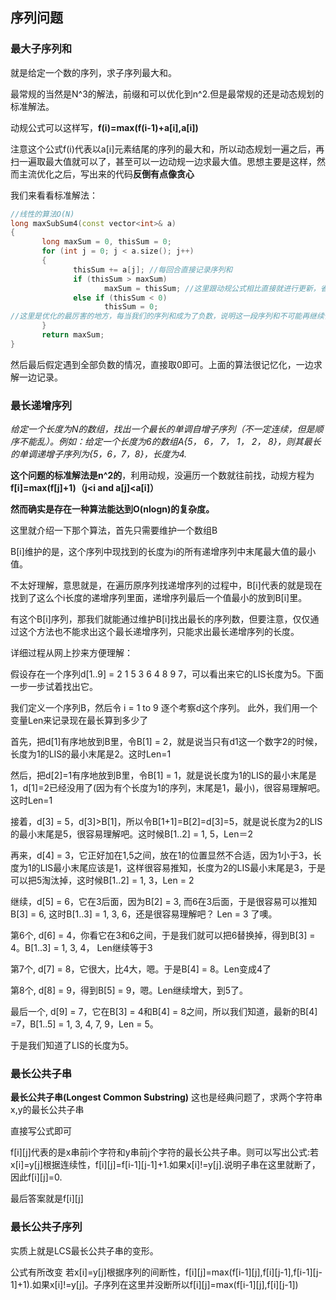 ## 序列问题

### 最大子序列和

就是给定一个数的序列，求子序列最大和。

最常规的当然是N^3的解法，前缀和可以优化到n^2.但是最常规的还是动态规划的标准解法。

动规公式可以这样写，**f(i)=max(f(i-1)+a[i],a[i])**

注意这个公式f(i)代表以a[i]元素结尾的序列的最大和，所以动态规划一遍之后，再扫一遍取最大值就可以了，甚至可以一边动规一边求最大值。思想主要是这样，然而主流优化之后，写出来的代码**反倒有点像贪心**

我们来看看标准解法：
``` c++
//线性的算法O(N) 
long maxSubSum4(const vector<int>& a) 
{ 
       long maxSum = 0, thisSum = 0; 
       for (int j = 0; j < a.size(); j++) 
       { 
              thisSum += a[j]; //每回合直接记录序列和
              if (thisSum > maxSum) 
                     maxSum = thisSum; //这里跟动规公式相比直接就进行更新，省去了最后再扫一遍的步骤
              else if (thisSum < 0) 
                     thisSum = 0; 
//这里是优化的最厉害的地方，每当我们的序列和成为了负数，说明这一段序列和不可能再继续使用了，只能重新开一断序列。所以从0开始，说明这段已经成为负数的序列抛弃完全不用
       } 
       return maxSum; 
}

```

然后最后假定遇到全部负数的情况，直接取0即可。上面的算法很记忆化，一边求解一边记录。


### 最长递增序列
*给定一个长度为N的数组，找出一个最长的单调自增子序列（不一定连续，但是顺序不能乱）。例如：给定一个长度为6的数组A{5， 6， 7， 1， 2， 8}，则其最长的单调递增子序列为{5，6，7，8}，长度为4.*

**这个问题的标准解法是n^2的**，利用动规，没遍历一个数就往前找，动规方程为 **f[i]=max(f[j]+1)（j<i and a[j]<a[i]）**

**然而确实是存在一种算法能达到O(nlogn)的复杂度。**

这里就介绍一下那个算法，首先只需要维护一个数组B

B[i]维护的是，这个序列中现找到的长度为i的所有递增序列中末尾最大值的最小值。

不太好理解，意思就是，在遍历原序列找递增序列的过程中，B[i]代表的就是现在找到了这么个i长度的递增序列里面，递增序列最后一个值最小的放到B[i]里。

有这个B[i]序列，那我们就能通过维护B[i]找出最长的序列数，但要注意，仅仅通过这个方法也不能求出这个最长递增序列，只能求出最长递增序列的长度。

详细过程从网上抄来方便理解：

假设存在一个序列d[1..9] = 2 1 5 3 6 4 8 9 7，可以看出来它的LIS长度为5。下面一步一步试着找出它。

我们定义一个序列B，然后令 i = 1 to 9 逐个考察d这个序列。
此外，我们用一个变量Len来记录现在最长算到多少了

首先，把d[1]有序地放到B里，令B[1] = 2，就是说当只有d1这一个数字2的时候，长度为1的LIS的最小末尾是2。这时Len=1

然后，把d[2]=1有序地放到B里，令B[1] = 1，就是说长度为1的LIS的最小末尾是1，d[1]=2已经没用了(因为有个长度为1的序列，末尾是1，最小)，很容易理解吧。这时Len=1

接着，d[3] = 5，d[3]>B[1]，所以令B[1+1]=B[2]=d[3]=5，就是说长度为2的LIS的最小末尾是5，很容易理解吧。这时候B[1..2] = 1, 5，Len＝2

再来，d[4] = 3，它正好加在1,5之间，放在1的位置显然不合适，因为1小于3，长度为1的LIS最小末尾应该是1，这样很容易推知，长度为2的LIS最小末尾是3，于是可以把5淘汰掉，这时候B[1..2] = 1, 3，Len = 2

继续，d[5] = 6，它在3后面，因为B[2] = 3, 而6在3后面，于是很容易可以推知B[3] = 6, 这时B[1..3] = 1, 3, 6，还是很容易理解吧？ Len = 3 了噢。

第6个, d[6] = 4，你看它在3和6之间，于是我们就可以把6替换掉，得到B[3] = 4。B[1..3] = 1, 3, 4， Len继续等于3

第7个, d[7] = 8，它很大，比4大，嗯。于是B[4] = 8。Len变成4了

第8个, d[8] = 9，得到B[5] = 9，嗯。Len继续增大，到5了。

最后一个, d[9] = 7，它在B[3] = 4和B[4] = 8之间，所以我们知道，最新的B[4] =7，B[1..5] = 1, 3, 4, 7, 9，Len = 5。

于是我们知道了LIS的长度为5。


### 最长公共子串
**最长公共子串(Longest Common Substring)**
这也是经典问题了，求两个字符串x,y的最长公共子串

直接写公式即可

f[i][j]代表的是x串前i个字符和y串前j个字符的最长公共子串。则可以写出公式:若x[i]=y[j]根据连续性，f[i][j]=f[i-1][j-1]+1.如果x[i]!=y[j].说明子串在这里就断了，因此f[i][j]=0.

最后答案就是f[i][j]

### 最长公共子序列
实质上就是LCS最长公共子串的变形。

公式有所改变
若x[i]=y[j]根据序列的间断性，f[i][j]=max(f[i-1][j],f[i][j-1],f[i-1][j-1]+1).如果x[i]!=y[j]。子序列在这里并没断所以f[i][j]=max(f[i-1][j],f[i][j-1])